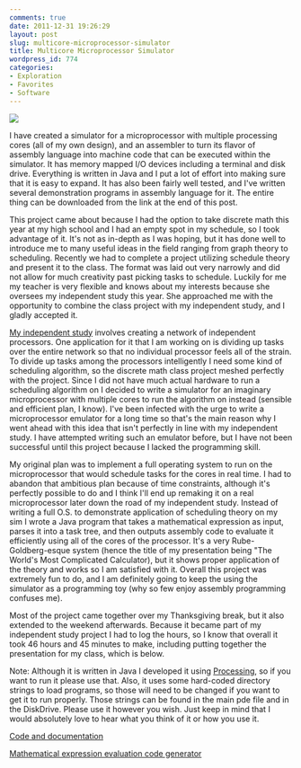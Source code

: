 ```yaml
---
comments: true
date: 2011-12-31 19:26:29
layout: post
slug: multicore-microprocessor-simulator
title: Multicore Microprocessor Simulator
wordpress_id: 774
categories:
- Exploration
- Favorites
- Software
---
```


[![](http://www.hackniac.com/blog/wp-content/uploads/2011/12/multicore_layout1.jpg)](http://www.hackniac.com/blog/wp-content/uploads/2011/12/multicore_layout1.jpg)

I have created a simulator for a microprocessor with multiple processing cores (all of my own design), and an assembler to turn its flavor of assembly language into machine code that can be executed within the simulator. It has memory mapped I/O devices including a terminal and disk drive. Everything is written in Java and I put a lot of effort into making sure that it is easy to expand. It has also been fairly well tested, and I've written several demonstration programs in assembly language for it. The entire thing can be downloaded from the link at the end of this post.

<!--more-->

This project came about because I had the option to take discrete math this year at my high school and I had an empty spot in my schedule, so I took advantage of it. It's not as in-depth as I was hoping, but it has done well to introduce me to many useful ideas in the field ranging from graph theory to scheduling. Recently we had to complete a project utilizing schedule theory and present it to the class. The format was laid out very narrowly and did not allow for much creativity past picking tasks to schedule. Luckily for me my teacher is very flexible and knows about my interests because she oversees my independent study this year. She approached me with the opportunity to combine the class project with my independent study, and I gladly accepted it.

[My independent study](http://www.hackniac.com/posts/multicore-microprocessor-simulator.html) involves creating a network of independent processors. One application for it that I am working on is dividing up tasks over the entire network so that no individual processor feels all of the strain. To divide up tasks among the processors intelligently I need some kind of scheduling algorithm, so the discrete math class project meshed perfectly with the project. Since I did not have much actual hardware to run a scheduling algorithm on I decided to write a simulator for an imaginary microprocessor with multiple cores to run the algorithm on instead (sensible and efficient plan, I know). I've been infected with the urge to write a microprocessor emulator for a long time so that's the main reason why I went ahead with this idea that isn't perfectly in line with my independent study. I have attempted writing such an emulator before, but I have not been successful until this project because I lacked the programming skill.

My original plan was to implement a full operating system to run on the microprocessor that would schedule tasks for the cores in real time. I had to abandon that ambitious plan because of time constraints, although it's perfectly possible to do and I think I'll end up remaking it on a real microprocessor later down the road of my independent study. Instead of writing a full O.S. to demonstrate application of scheduling theory on my sim I wrote a Java program that takes a mathematical expression as input, parses it into a task tree, and then outputs assembly code to evaluate it efficiently using all of the cores of the processor. It's a very Rube-Goldberg-esque system (hence the title of my presentation being "The World's Most Complicated Calculator), but it shows proper application of the theory and works so I am satisfied with it. Overall this project was extremely fun to do, and I am definitely going to keep the using the simulator as a programming toy (why so few enjoy assembly programming confuses me).

Most of the project came together over my Thanksgiving break, but it also extended to the weekend afterwards. Because it became part of my independent study project I had to log the hours, so I know that overall it took 46 hours and 45 minutes to make, including putting together the presentation for my class, which is below.

Note: Although it is written in Java I developed it using [Processing](http://processing.org), so if you want to run it please use that. Also, it uses some hard-coded directory strings to load programs, so those will need to be changed if you want to get it to run properly. Those strings can be found in the main pde file and in the DiskDrive. Please use it however you wish. Just keep in mind that I would absolutely love to hear what you think of it or how you use it.

[Code and documentation](http://www.hackniac.com/blog/wp-content/uploads/2011/12/Multicore.zip)

[Mathematical expression evaluation code generator](http://www.hackniac.com/blog/wp-content/uploads/2011/12/Scheduling.zip)
